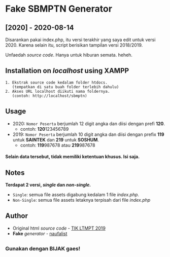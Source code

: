 # Fake SBMPTN Generator

## [2020] - 2020-08-14
Disarankan pakai index.php, itu versi terakhir yang saya edit untuk versi 2020. Karena selain itu, script berisikan tampilan versi 2018/2019.

Unfaedah *source code*. Hanya untuk hiburan semata. heheh.

## Installation on *localhost* using XAMPP

    1. Ekstrak source code kedalam folder htdocs.
       (tempatkan di satu buah folder terlebih dahulu)
    2. Akses URL localhost diikuti nama foldernya.
       (contoh: http://localhost/sbmptn)

## Usage

- 2020: `Nomor Peserta` berjumlah 12 digit angka dan diisi dengan prefi **120**.
  - contoh: **120**123456789
- 2019: `Nomor Peserta` berjumlah 10 digit angka dan diisi dengan prefix **119** untuk **SAINTEK** dan **219** untuk **SOSHUM**.
  - contoh: **119**987678 atau **219**987678

#### Selain data tersebut, tidak memiliki ketentuan khusus. Isi saja.

## Notes

**Terdapat 2 versi, *single* dan *non-single.***
- `Single`: semua file assets digabung kedalam 1 file *index.php*.
- `Non-Single`: semua file assets letaknya terpisah dari file *index.php*

## Author

* Original html *source code* - [TIK LTMPT 2019](https://ltmpt.ac.id/)
* **Fake** *generator* - [naufalist](https://github.com/naufalist)

##

### Gunakan dengan BIJAK gaes!
